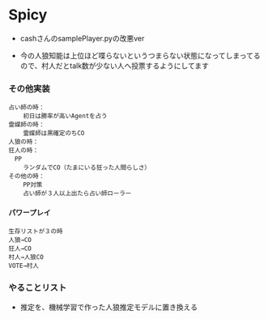 # Spicy

* cashさんのsamplePlayer.pyの改悪ver

- 今の人狼知能は上位ほど喋らないというつまらない状態になってしまってるので、村人だとtalk数が少ない人へ投票するようにしてます

### その他実装
	占い師の時：
		初日は勝率が高いAgentを占う
	霊媒師の時：
		霊媒師は黒確定のちCO
	人狼の時：
	狂人の時：
	　PP
		ランダムでCO（たまにいる狂った人間らしさ）
	その他の時：
		PP対策
		占い師が３人以上出たら占い師ローラー

#### パワープレイ
	生存リストが３の時
	人狼→CO
	狂人→CO
	村人→人狼CO
	VOTE→村人


### やることリスト
- 推定を、機械学習で作った人狼推定モデルに置き換える
